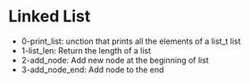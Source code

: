 # Linked List
- 0-print_list: unction that prints all the elements of a list_t list
- 1-list_len: Return the length of a list
- 2-add_node: Add new node at the beginning of list
- 3-add_node_end: Add node to the end
